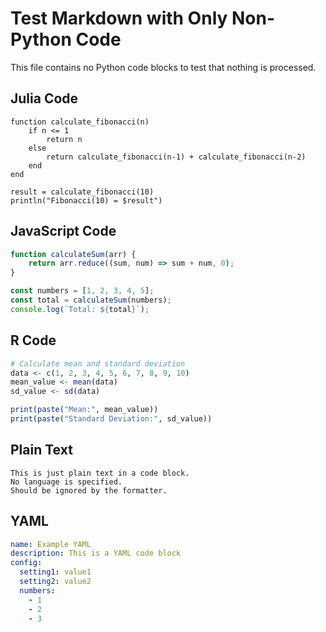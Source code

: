 # Test Markdown with Only Non-Python Code

This file contains no Python code blocks to test that nothing is processed.

## Julia Code

```{code-cell} julia
function calculate_fibonacci(n)
    if n <= 1
        return n
    else
        return calculate_fibonacci(n-1) + calculate_fibonacci(n-2)
    end
end

result = calculate_fibonacci(10)
println("Fibonacci(10) = $result")
```

## JavaScript Code

```javascript
function calculateSum(arr) {
    return arr.reduce((sum, num) => sum + num, 0);
}

const numbers = [1, 2, 3, 4, 5];
const total = calculateSum(numbers);
console.log(`Total: ${total}`);
```

## R Code

```r
# Calculate mean and standard deviation
data <- c(1, 2, 3, 4, 5, 6, 7, 8, 9, 10)
mean_value <- mean(data)
sd_value <- sd(data)

print(paste("Mean:", mean_value))
print(paste("Standard Deviation:", sd_value))
```

## Plain Text

```
This is just plain text in a code block.
No language is specified.
Should be ignored by the formatter.
```

## YAML

```yaml
name: Example YAML
description: This is a YAML code block
config:
  setting1: value1
  setting2: value2
  numbers:
    - 1
    - 2
    - 3
```